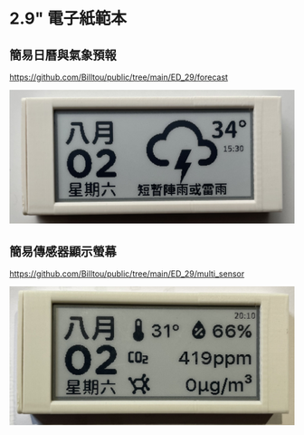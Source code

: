 # 2.9" 電子紙範本

## 簡易日曆與氣象預報
https://github.com/Billtou/public/tree/main/ED_29/forecast

![081733](/ED_29/image/B8AD097F.jpg)

## 簡易傳感器顯示螢幕
https://github.com/Billtou/public/tree/main/ED_29/multi_sensor

![081733](/ED_29/image/834866CA.jpg)
